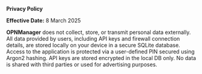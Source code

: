**Privacy Policy**

**Effective Date:** 8 March 2025

**OPNManager** does not collect, store, or transmit personal data externally. All data provided by users, including API keys and firewall connection details, are stored locally on your device in a secure SQLite database. Access to the application is protected via a user-defined PIN secured using Argon2 hashing. API keys are stored encrypted in the local DB only. No data is shared with third parties or used for advertising purposes.